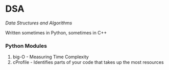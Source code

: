 # DSA
*Data Structures and Algorithms*

Written sometimes in Python, sometimes in C++

### Python Modules
1. big-O - Measuring Time Complexity
2. cProfile - Identifies parts of your code that takes up the most resources
